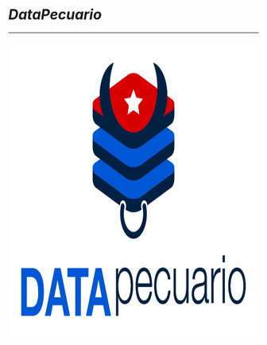 # <l style= "text-align: center">*DataPecuario*</l>

---

<div style="text-align: center">
<img src="https://github.com/LFrench03/DataPecuario/blob/main/brand/PNG/Identificador%20principal.png" alt="img" width="500px" height="600px"/>
</div>

